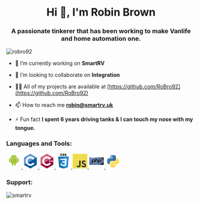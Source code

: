 <h1 align="center">Hi 👋, I'm Robin Brown</h1>
<h3 align="center">A passionate tinkerer that has been working to make Vanlife and home automation one.</h3>

<p align="left"> <img src="https://komarev.com/ghpvc/?username=robro92&label=Page%20views&color=0e75b6&style=flat" alt="robro92" /> </p>

- 🔭 I’m currently working on **SmartRV**

- 👯 I’m looking to collaborate on **Integration**

- 👨‍💻 All of my projects are available at [https://github.com/RoBro92](https://github.com/RoBro92)

- 📫 How to reach me **robin@smartrv.uk**

- ⚡ Fun fact **I spent 6 years driving tanks & I can touch my nose with my tongue.**



<h3 align="left">Languages and Tools:</h3>
<p align="left"> <a href="https://developer.android.com" target="_blank" rel="noreferrer"> <img src="https://raw.githubusercontent.com/devicons/devicon/master/icons/android/android-original-wordmark.svg" alt="android" width="40" height="40"/> </a> <a href="https://www.cprogramming.com/" target="_blank" rel="noreferrer"> <img src="https://raw.githubusercontent.com/devicons/devicon/master/icons/c/c-original.svg" alt="c" width="40" height="40"/> </a> <a href="https://www.w3schools.com/cpp/" target="_blank" rel="noreferrer"> <img src="https://raw.githubusercontent.com/devicons/devicon/master/icons/cplusplus/cplusplus-original.svg" alt="cplusplus" width="40" height="40"/> </a> <a href="https://www.w3schools.com/css/" target="_blank" rel="noreferrer"> <img src="https://raw.githubusercontent.com/devicons/devicon/master/icons/css3/css3-original-wordmark.svg" alt="css3" width="40" height="40"/> </a> <a href="https://developer.mozilla.org/en-US/docs/Web/JavaScript" target="_blank" rel="noreferrer"> <img src="https://raw.githubusercontent.com/devicons/devicon/master/icons/javascript/javascript-original.svg" alt="javascript" width="40" height="40"/> </a> <a href="https://www.php.net" target="_blank" rel="noreferrer"> <img src="https://raw.githubusercontent.com/devicons/devicon/master/icons/php/php-original.svg" alt="php" width="40" height="40"/> </a> <a href="https://www.python.org" target="_blank" rel="noreferrer"> <img src="https://raw.githubusercontent.com/devicons/devicon/master/icons/python/python-original.svg" alt="python" width="40" height="40"/> </a> </p>

<h3 align="left">Support:</h3>
<p><a href="https://ko-fi.com/smartrv"> <img align="left" src="https://cdn.ko-fi.com/cdn/kofi3.png?v=3" height="50" width="210" alt="smartrv" /></a></p><br><br>




<!---
RoBro92/RoBro92 is a ✨ special ✨ repository because its `README.md` (this file) appears on your GitHub profile.
You can click the Preview link to take a look at your changes.
--->
